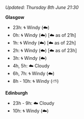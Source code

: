*Updated: Thursday 8th June 21:30*

**Glasgow**

* 23h: :cyclone: Windy (:cloud:)
* 0h: :cyclone: Windy (:cloud:) [:cloud: as of 21h]
* 1h: :cyclone: Windy (:cloud:) [:cloud: as of 22h]
* 2h: :cyclone: Windy (:cloud:) [:cloud: as of 23h]
* 3h: :cyclone: Windy (:cloud:)
* 4h, 5h: :cloud: Cloudy
* 6h, 7h: :cyclone: Windy (:cloud:)
* 8h - 10h: :cyclone: Windy (:partly_sunny:)

**Edinburgh**

* 23h - 9h: :cloud: Cloudy
* 10h: :cyclone: Windy (:cloud:)
